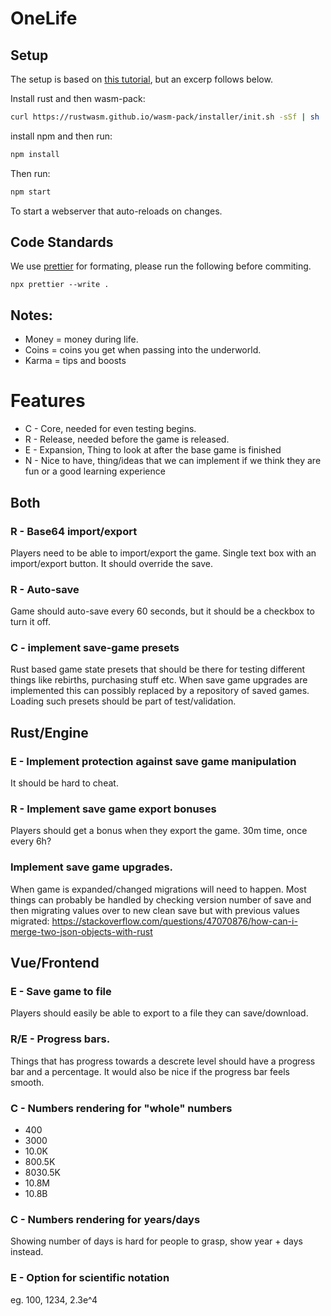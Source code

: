 # OneLife

## Setup

The setup is based on [this tutorial](https://rustwasm.github.io/docs/wasm-pack/prerequisites/index.html), but an excerp follows below.


Install rust and then wasm-pack:

```bash
curl https://rustwasm.github.io/wasm-pack/installer/init.sh -sSf | sh
```

install npm and then run:

```bash
npm install
```

Then run:

```bash
npm start
```

To start a webserver that auto-reloads on changes.


## Code Standards

We use [prettier](https://prettier.io/) for formating, please run the following before commiting.
```
npx prettier --write .
```

## Notes:

- Money = money during life.
- Coins = coins you get when passing into the underworld.
- Karma = tips and boosts

# Features

- C - Core, needed for even testing begins.
- R - Release, needed before the game is released.
- E - Expansion, Thing to look at after the base game is finished
- N - Nice to have, thing/ideas that we can implement if we think they are fun or a good learning experience

## Both

### R - Base64 import/export

Players need to be able to import/export the game. Single text box with an import/export button. It should override the save.

### R - Auto-save

Game should auto-save every 60 seconds, but it should be a checkbox to turn it off.

### C - implement save-game presets

Rust based game state presets that should be there for testing different things like rebirths, purchasing stuff etc.
When save game upgrades are implemented this can possibly replaced by a repository of saved games.
Loading such presets should be part of test/validation.

## Rust/Engine

### E - Implement protection against save game manipulation

It should be hard to cheat.

### R - Implement save game export bonuses

Players should get a bonus when they export the game. 30m time, once every 6h?

### Implement save game upgrades.

When game is expanded/changed migrations will need to happen.
Most things can probably be handled by checking version number of save and then migrating values over to new clean save but with previous values migrated:
https://stackoverflow.com/questions/47070876/how-can-i-merge-two-json-objects-with-rust

## Vue/Frontend

### E - Save game to file

Players should easily be able to export to a file they can save/download.

### R/E - Progress bars.

Things that has progress towards a descrete level should have a progress bar and a percentage.
It would also be nice if the progress bar feels smooth.

### C - Numbers rendering for "whole" numbers

- 400
- 3000
- 10.0K
- 800.5K
- 8030.5K
- 10.8M
- 10.8B

### C - Numbers rendering for years/days

Showing number of days is hard for people to grasp, show year + days instead.

### E - Option for scientific notation

eg. 100, 1234, 2.3e^4
